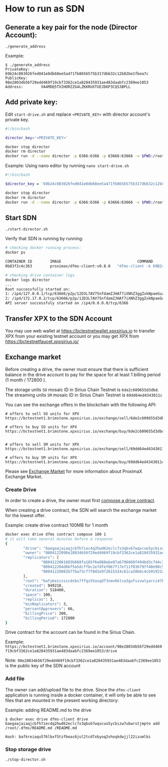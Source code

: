 # How to run as SDN

## Generate a key pair for the node (Director Account):

```
./generate_address
```

Example:
```
$ ./generate_address
PrivateKey:     69b24c083026fed041e0db68ee5a471fb8656575b317db632c12b82be1fbea7c
PublicKey:      98e28034b56f29edd469f19cbf3362ce1a820435931ae483daabfc2369ee1053
Address:        VA4MDQ5TXIHORZZG4LZKKRUXTUEJD6P3CQS3BPLL
```

## Add private key:
Edit `start-drive.sh` and replace `<PRIVATE_KEY>` with director account's private key.  

```bash
#!/bin/bash

director_key='<PRIVATE_KEY>'

docker stop director
docker rm director
docker run -d --name director -p 6366:6366 -p 63666:63666 -v $PWD:/root/.dfms-client:rw proximax/dfms-client:v0.8.0 dfms-client -k $director_key

```

Example:
Using nano editor by running `nano start-drive.sh`

```bash
#!/bin/bash

$director_key = '69b24c083026fed041e0db68ee5a471fb8656575b317db632c12b82be1fbea7c'

docker stop director
docker rm director
docker run -d --name director -p 6366:6366 -p 63666:63666 -v $PWD:/root/.dfms-client:rw proximax/dfms-client:v0.8.0 dfms-client -k $director_key

```

## Start SDN

```
./start-director.sh
```

Verify that SDN is running by running:

```bash
# checking docker running process:
docker ps

CONTAINER ID        IMAGE                                  COMMAND                  CREATED             STATUS              PORTS                                              NAMES
0b83f2c4c363        proximax/dfms-client:v0.8.0   "dfms-client -k 69B24C0830…"   9 seconds ago       Up 7 seconds        0.0.0.0:6366->6366/tcp, 0.0.0.0:63666->63666/tcp   director

# checking drive container logs
docker logs director
...
Root successfully started on:
1: /ip4/127.0.0.1/tcp/63666/p2p/12D3L7AV75nfdamZJHAf7iXNhZ3ggZxkNpaeGuzu5smXdSMgthoY
2: /ip4/172.17.0.2/tcp/63666/p2p/12D3L7AV75nfdamZJHAf7iXNhZ3ggZxkNpaeGuzu5smXdSMgthoY
API server successfuly started on /ip4/0.0.0.0/tcp/6366
```

## Transfer XPX to the SDN Account

You may use web wallet at https://bctestnetwallet.xpxsirius.io to transfer XPX from your existing testnet account or you may get XPX from https://bctestnetfaucet.xpxsirius.io/

## Exchange market

Before creating a drive, the owner must ensure that there is sufficient balance in the drive account to pay for the space for at least 1 billing period (1 month / 172800 ).

The storage units `SO` mosaic ID in Sirius Chain Testnet is `6de2c609655d3dbd`.  
The streaming units `SM` mosaic ID in Sirius Chain Testnet is `69dd64ed4343011c`

You can see the exchange offers in the blockchain with the following API:
```
# offers to sell SO units for XPX
https://bctestnet1.brimstone.xpxsirius.io/exchange/sell/6de2c609655d3dbd

# offers to buy SO units for XPX
https://bctestnet1.brimstone.xpxsirius.io/exchange/buy/6de2c609655d3dbd


# offers to sell SM units for XPX
https://bctestnet1.brimstone.xpxsirius.io/exchange/sell/69dd64ed4343011c

# offers to buy SM units for XPX
https://bctestnet1.brimstone.xpxsirius.io/exchange/buy/69dd64ed4343011c
```

Please see [Exchange Market](https://storagedocs.xpxsirius.io/docs/built_in_features/exchange/) for more information about ProximaX Exchange Market.

### Create Drive

In order to create a drive, the owner must first [compose a drive contract](https://storagedocs.xpxsirius.io/docs/cli/dfms/contract/#dfms-contract-compose).

When creating a drive contract, the SDN will search the exchange market for the lowest offer.

Example: create drive contract 100MB for 1 month

```bash
docker exec drive dfms contract compose 100 1
# it will take several minutes before a response
{
        "drive": "baegaajaiaqjcbfh7iec4q2hwd62eclc7x3qbs67wqxcuo5ycbizw7ubwrstjmpte",
        "owner": "0804122098e28034b56f29edd469f19cbf3362ce1a820435931ae483daabfc2369ee1053",
        "replicators": [
                "0804122061603b668fa165f6e088ebe87a6796669f494bd3c744c34f95526566f787bc69",
                "080412204d6bf5a5dcffbc2e7dfef067f17e711f036797f40e90c52022831764680c2414",
                "08041220882b77ba73cf7f0d2e972615324c61ca20b6c4cb91922a09a6c662eb4cf9377f"
        ],
        "root": "bafybeiczsscdsbs7ffqz55asqdf3smv6klcw3gofszvwlyarci47bgf354",
        "created": 949218,
        "duration": 518400,
        "space": 100,
        "replicas": 3,
        "minReplicators": 3,
        "percentApprovers": 66,
        "billingPrice": 300,
        "billingPeriod": 172800
}
```

Drive contract for the account can be found in the Sirius Chain.

Example:
`https://bctestnet1.brimstone.xpxsirius.io/account/98e28034b56f29edd469f19cbf3362ce1a820435931ae483daabfc2369ee1053/drive`

Note: `98e28034b56f29edd469f19cbf3362ce1a820435931ae483daabfc2369ee1053` is the public key of the SDN account

### Add file

The owner can add/upload file to the drive.  Since the `dfms-client` application is running inside a docker container, it will only be able to see files that are mounted in the present working directory:

Example: adding README.md to the drive
```
$ docker exec drive dfms-client drive baegaajaiaqjcbfh7iec4q2hwd62eclc7x3qbs67wqxcuo5ycbizw7ubwrstjmpte add /root/.dfms/README.md /README.md

Hash: bafkreiaqu576lbxf5tzfbeac6jul2tcd7xbyoq2vhoqkdwjjl22izumlbi
```

### Stop storage drive
```
./stop-director.sh
```
